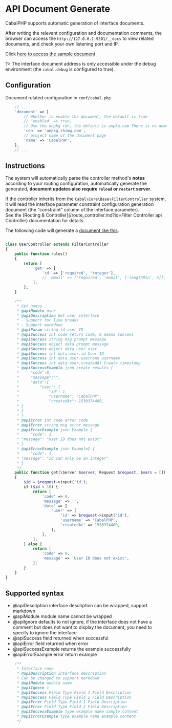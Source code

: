 # API Document Generate

CabalPHP supports automatic generation of interface documents.  

After writing the relevant configuration and documentation comments, the browser can access the `http://127.0.0.1:9501/__docs` to view related documents, and check your own listening port and IP.

Click [here to access the sample document](http://demo.cabalphp.com/__docs#/)

?> The interface document address is only accessible under the debug environment (the `cabal.debug` is configured to true).

## Configuration

Document related configuration in `conf/cabal.php`
```php
    // ... 
    'document' => [
        // Whether to enable the document, the default is true
        // 'enabled' => true,  
        // Use the unpkg cdn, the default is unpkg.com There is no domestic node, the speed is slower. Known as a domestic node, but not an official open source, currently available outside the chain, stability is unknown
        'cdn' => 'unpkg.zhimg.com',
        // project name of the document page
        'name' => 'CabalPHP',
    ],
    // ...
```

## Instructions
The system will automatically parse the controller method's **notes** according to your routing configuration, automatically generate the generated, **document updates also require `reload` or `restart` server**.

If the controller inherits from the `Cabal\Core\Base\FilterController` system, it will read the interface parameter constraint configuration generation document (the "constraint" column of the interface parameter).  
See the [Routing & Controller](/route_controller.md?id=Filter Controller api Controller) documentation for details.  

The following code will generate a [document like this](http://demo.cabalphp.com/__docs#/%E7%94%A8%E6%88%B7 ':ignore').

```php

class UserController extends FilterController
{
    public function rules()
    {
        return [
            'get' => [
                'id' => ['required', 'integer'],
                // 'email' => ['required', 'email', ['lengthMin', 4]],
            ],
        ];
    }

    /**
     * Get users
     * @apiModule user
     * @apiDescription Get user interface
     * - Support for line breaks
     * - Support markdown
     * @apiParam string id user ID
     * @apiSuccess int code return code, 0 means success
     * @apiSuccess string msg prompt message
     * @apiSuccess object data prompt message
     * @apiSuccess object data.user user
     * @apiSuccess int data.user.id User ID
     * @apiSuccess int data.user.username username
     * @apiSuccess int data.user.createdAt Create timestamp
     * @apiSuccessExample json create results {
     *     "code":0, 
     *     "message":"",
     *     "data":{
     *         "user": {
     *             "id": 1,
     *             "username": "CabalPHP",
     *             "createdAt": 1530374400,
     * }
     * }
     * }
     * @apiError int code error code
     * @apiError string msg error message
     * @apiErrorExample json Example {
     *     "code": 1,
     * "message": "User ID does not exist"
     * } 
     * @apiErrorExample json Example2 {
     *     "code": 1,
     * "message": "Id can only be an integer"
     * } 
     */
    public function get(\Server $server, Request $request, $vars = [])
    {
        $id = $request->input('id');
        if ($id < 10) {
            return [
                'code' => 0,
                'message' => '',
                'data' => [
                    'user' => [
                        'id' => $request->input('id'),
                        'username' => 'CabalPHP',
                        'createdAt' => 1530374400,
                    ],
                ],
            ];
        } else {
            return [
                'code' => 0,
                'message' => 'User ID does not exist',
            ];
        }
    }
}
```

## Supported syntax

* @apiDescription interface description can be wrapped, support markdown
* @apiModule module name cannot be wrapped
* @apiIgnore defaults to not ignore, if the interface does not have a comment but does not want to display the document, you need to specify to ignore the interface
* @apiSuccess field returned when successful
* @apiError field returned when error
* @apiSuccessExample returns the example successfully
* @apiErrorExample error return example

```php
    /**
     * Interface name
     * @apiDescription interface description 
     * Can be changed to support markdown
     * @apiModule module name
     * @apiIgnore 1
     * @apiSuccess Field Type Field 1 Field Description
     * @apiSuccess Field Type Field 2 Field Description
     * @apiError Field Type Field 1 Field Description
     * @apiError Field Type Field 2 Field Description
     * @apiSuccessExample type example name sample content
     * @apiErrorExample type example name example content
     */
```